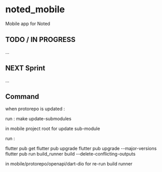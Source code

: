 # noted_mobile

Mobile app for Noted

## TODO / IN PROGRESS

...

## NEXT Sprint

...

## Command

when protorepo is updated :

run :
make update-submodules

in mobile project root for update sub-module

run :

flutter pub get
flutter pub upgrade
flutter pub upgrade --major-versions
flutter pub run build_runner build --delete-conflicting-outputs

in mobile/protorepo/openapi/dart-dio for re-run build runner
